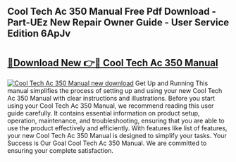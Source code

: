 ## Cool Tech Ac 350 Manual Free Pdf Download - Part-UEz New Repair Owner Guide - User Service Edition 6ApJv

# <h2><a href="http://bc67531.oget.top/?id=Cool+Tech+Ac+350+Manual">🔗Download New 👉🔴 Cool Tech Ac 350 Manual</a></h2>

[![Cool Tech Ac 350 Manual new download](https://i.imgur.com/5g1atiW.png)](http://bc67531.oget.top/?id=Cool+Tech+Ac+350+Manual)
Get Up and Running This manual simplifies the process of setting up and using your new Cool Tech Ac 350 Manual with clear instructions and illustrations. Before you start using your Cool Tech Ac 350 Manual, we recommend reading this user guide carefully. It contains essential information on product setup, operation, maintenance, and troubleshooting, ensuring that you are able to use the product effectively and efficiently. With features like list of features, your new Cool Tech Ac 350 Manual is designed to simplify your tasks. Your Success is Our Goal Cool Tech Ac 350 Manual. We are committed to ensuring your complete satisfaction.
